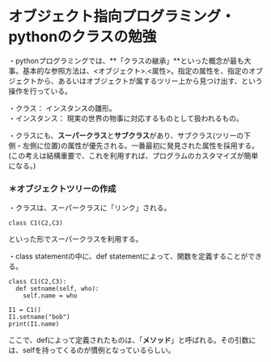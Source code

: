 # オブジェクト指向プログラミング・pythonのクラスの勉強  

・pythonプログラミングでは、**「クラスの継承」**といった概念が最も大事。基本的な参照方法は、<オブジェクト>.<属性>。指定の属性を、指定のオブジェクトから、あるいはオブジェクトが属するツリー上から見つけ出す、という操作を行っている。  

・クラス： インスタンスの雛形。  
・インスタンス： 現実の世界の物事に対応するものとして扱われるもの。

・クラスにも、**スーパークラス**と**サブクラス**があり、サブクラス(ツリーの下側・左側に位置)の属性が優先される。一番最初に発見された属性を採用する。 (この考えは結構重要で、これを利用すれば、プログラムのカスタマイズが簡単になる。)　　

### ＊オブジェクトツリーの作成  
・クラスは、スーパークラスに「リンク」される。  
```  
class C1(C2,C3)  
```  
といった形でスーパークラスを利用する。　　

・class statementの中に、def statementによって、関数を定義することができる。  
```  
class C1(C2,C3):  
  def setname(self, who):  
    self.name = who  
      
I1 = C1()  
I1.setname("bob")  
print(I1.name)  
```   
ここで、defによって定義されたものは、「**メソッド**」と呼ばれる。その引数には、selfを持ってくるのが慣例となっているらしい。




